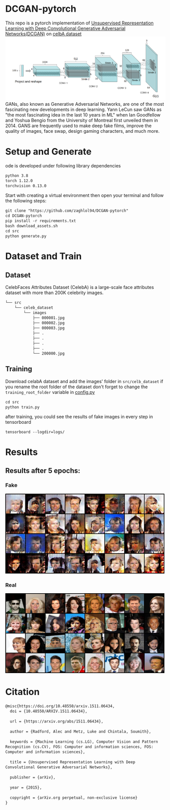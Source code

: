 # DCGAN-pytorch
This repo is a pytorch implementation of 
[Unsupervised Representation Learning with 
Deep Convolutional Generative Adversarial 
Networks(DCGAN)](https://arxiv.org/abs/1511.06434) on [celbA dataset](https://mmlab.ie.cuhk.edu.hk/projects/CelebA.html)
![](imgs/dcgan.png)
GANs, also known as Generative Adversarial Networks, are one of the most fascinating new developments in deep learning.
Yann LeCun saw GANs as "the most fascinating idea in the last 10 years in ML" when Ian Goodfellow and Yoshua Bengio from the University of Montreal first unveiled them in 2014.
GANS are frequently used to make deep fake films, improve the quality of images, face swap, design gaming characters, and much more. 
# Setup and Generate
ode is developed under following library dependencies
```commandline
python 3.8
torch 1.12.0
torchvision 0.13.0
```
Start with creating a virtual environment then open your terminal and follow the following steps:
```commandline
git clone "https://github.com/zaghlol94/DCGAN-pytorch"
cd DCGAN-pytorch
pip install -r requirements.txt
bash download_assets.sh
cd src
python generate.py
```
# Dataset and Train
## Dataset
CelebFaces Attributes Dataset (CelebA) is a large-scale face attributes 
dataset with more than 200K celebrity images. 
```commandline
└── src
    └── celeb_dataset
        └── images
            ├── 000001.jpg
            ├── 000002.jpg
            ├── 000003.jpg
            ├── .
            ├── .
            ├── .
            ├── .                        
            └── 200000.jpg
```
## Training
Download celabA dataset and add the images' folder in ```src/celb_dataset```
if you rename the root folder of the dataset don't forget to change the ````training_root_folder````
variable in [config.py](https://github.com/zaghlol94/GAN-MNIST/blob/main/src/config.py)
```commandline
cd src
python train.py
```
after training, you could see the results of fake images in every step in tensorboard
```
tensorboard --logdir=logs/ 
```
# Results
## Results after 5 epochs:
### Fake
<img src="imgs/fake.png" width="500" />

### Real
<img src="imgs/real.png" width="500" />

# Citation
```commandline
@misc{https://doi.org/10.48550/arxiv.1511.06434,
  doi = {10.48550/ARXIV.1511.06434},
  
  url = {https://arxiv.org/abs/1511.06434},
  
  author = {Radford, Alec and Metz, Luke and Chintala, Soumith},
  
  keywords = {Machine Learning (cs.LG), Computer Vision and Pattern Recognition (cs.CV), FOS: Computer and information sciences, FOS: Computer and information sciences},
  
  title = {Unsupervised Representation Learning with Deep Convolutional Generative Adversarial Networks},
  
  publisher = {arXiv},
  
  year = {2015},
  
  copyright = {arXiv.org perpetual, non-exclusive license}
}

```